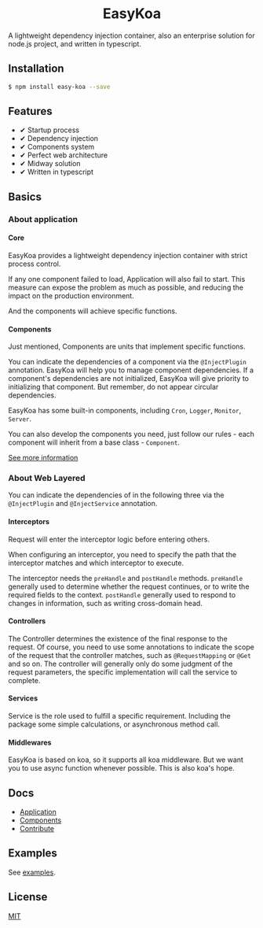 <h1 align="center">EasyKoa</h1>

A lightweight dependency injection container, also an enterprise solution for node.js project, and written in typescript.

## Installation

```bash
$ npm install easy-koa --save
```

## Features

- ✔︎ Startup process
- ✔︎ Dependency injection
- ✔︎ Components system
- ✔︎ Perfect web architecture
- ✔︎ Midway solution
- ✔︎ Written in typescript

## Basics

### About application

#### Core

EasyKoa provides a lightweight dependency injection container with strict process control.

If any one component failed to load, Application will also fail to start.  This measure can expose the problem as much as possible, and reducing the impact on the production environment.

And the components will achieve specific functions.

#### Components

Just mentioned, Components are units that implement specific functions.

You can indicate the dependencies of a component via the `@InjectPlugin` annotation. EasyKoa will help you to manage component dependencies. If a component's dependencies are not initialized, EasyKoa will give priority to initializing that component. But remember, do not appear circular dependencies.

EasyKoa has some built-in components, including `Cron`, `Logger`, `Monitor`, `Server`.

You can also develop the components you need, just follow our rules - each component will inherit from a base class - `Component`.

[See more information](./component.md)

### About Web Layered

You can indicate the dependencies of in the following three via the `@InjectPlugin` and `@InjectService` annotation.

#### Interceptors

Request will enter the interceptor logic before entering others.

When configuring an interceptor, you need to specify the path that the interceptor matches and which interceptor to execute.

The interceptor needs the `preHandle` and `postHandle` methods. `preHandle` generally used to determine whether the request continues, or to write the required fields to the context. `postHandle` generally used to respond to changes in information, such as writing cross-domain head.

#### Controllers

The Controller determines the existence of the final response to the request. Of course, you need to use some annotations to indicate the scope of the request that the controller matches, such as `@RequestMapping` or `@Get` and so on. The controller will generally only do some judgment of the request parameters, the specific implementation will call the service to complete.

#### Services

Service is the role used to fulfill a specific requirement. Including the package some simple calculations, or asynchronous method call.

#### Middlewares

EasyKoa is based on koa, so it supports all koa middleware. But we want you to use async function whenever possible. This is also koa's hope.

## Docs

- [Application](./docs/components.md)
- [Components](./docs/components.md)
- [Contribute](./docs/contribute.md)

## Examples

See [examples](./examples).

## License

[MIT](./LICENSE)
